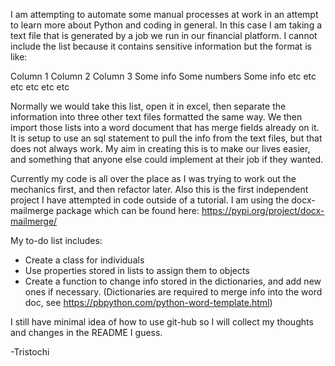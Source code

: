 I am attempting to automate some manual processes at work in an attempt to learn more about Python and coding in general.
In this case I am taking a text file that is generated by a job we run in our financial platform. I cannot include the list because
it contains sensitive information but the format is like:

Column 1    Column 2    Column 3
Some info   Some numbers  Some info
etc         etc           etc
etc         etc           etc

Normally we would take this list, open it in excel, then separate the information into three other text files formatted the same way.
We then import those lists into a word document that has merge fields already on it. It is setup to use an sql statement to pull 
the info from the text files, but that does not always work. My aim in creating this is to make our lives easier, and something that
anyone else could implement at their job if they wanted. 

Currently my code is all over the place as I was trying to work out the mechanics first, and then refactor later. Also this is the first
independent project I have attempted in code outside of a tutorial. I am using the docx-mailmerge package which can be found here: 
https://pypi.org/project/docx-mailmerge/

My to-do list includes:
- Create a class for individuals
- Use properties stored in lists to assign them to objects
- Create a function to change info stored in the dictionaries, and add new ones if necessary.
(Dictionaries are required to merge info into the word doc, see https://pbpython.com/python-word-template.html)

I still have minimal idea of how to use git-hub so I will collect my thoughts and changes in the README I guess. 

-Tristochi
